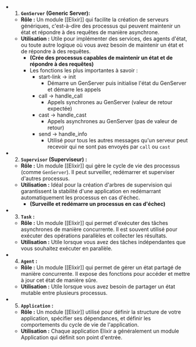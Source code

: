 - 1. **`GenServer` (Generic Server):**
	- **Rôle :** Un module [[Elixir]] qui facilite la création de serveurs génériques, c'est-à-dire des processus qui peuvent maintenir un état et répondre à des requêtes de manière asynchrone.
	- **Utilisation :** Utile pour implémenter des services, des agents d'état, ou toute autre logique où vous avez besoin de maintenir un état et de répondre à des requêtes.
		- **(Crée des processus capables de maintenir un état et de répondre à des requêtes)**
		- Les fonctions les plus importantes à savoir :
			- start-link -> init
				- Démarre un GenServer puis initialise l'état du GenServer et démarre les appels
			- call -> handle_call
				- Appels synchrones au GenServer (valeur de retour expectée)
			- cast -> handle_cast
				- Appels asynchrones au GenServer (pas de valeur de retour)
			- send -> handle_info
				- Utilisé pour tous les autres messages qu'un serveur peut recevoir qui ne sont pas envoyés par `call` ou `cast`
- 2. **`Supervisor` (Superviseur) :**
	- **Rôle :** Un module [[Elixir]] qui gère le cycle de vie des processus (comme `GenServer`). Il peut surveiller, redémarrer et superviser d'autres processus.
	- **Utilisation :** Idéal pour la création d'arbres de supervision qui garantissent la stabilité d'une application en redémarrant automatiquement les processus en cas d'échec.
		- **(Surveille et redémarre un processus en cas d'échec)**
- 3. **`Task` :**
	- **Rôle :** Un module [[Elixir]] qui permet d'exécuter des tâches asynchrones de manière concurrente. Il est souvent utilisé pour exécuter des opérations parallèles et collecter les résultats.
	- **Utilisation :** Utile lorsque vous avez des tâches indépendantes que vous souhaitez exécuter en parallèle.
- 4. **`Agent` :**
	- **Rôle :** Un module [[Elixir]] qui permet de gérer un état partagé de manière concurrente. Il expose des fonctions pour accéder et mettre à jour cet état de manière sûre.
	- **Utilisation :** Utile lorsque vous avez besoin de partager un état mutable entre plusieurs processus.
- 5. **`Application` :**
	- **Rôle :** Un module [[Elixir]] utilisé pour définir la structure de votre application, spécifier ses dépendances, et définir les comportements du cycle de vie de l'application.
	- **Utilisation :** Chaque application Elixir a généralement un module Application qui définit son point d'entrée.